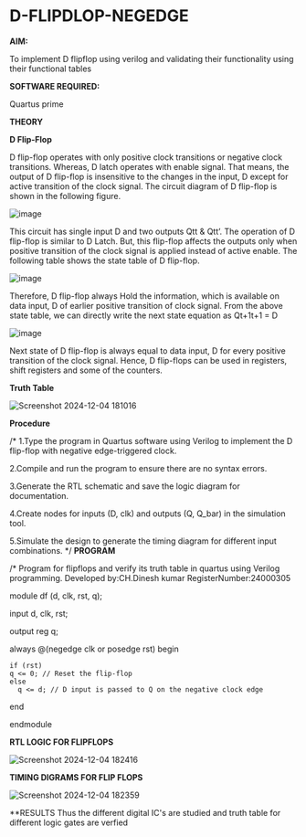 # D-FLIPDLOP-NEGEDGE

**AIM:**

To implement  D flipflop using verilog and validating their functionality using their functional tables

**SOFTWARE REQUIRED:**

Quartus prime

**THEORY**

**D Flip-Flop**

D flip-flop operates with only positive clock transitions or negative clock transitions. Whereas, D latch operates with enable signal. That means, the output of D flip-flop is insensitive to the changes in the input, D except for active transition of the clock signal. The circuit diagram of D flip-flop is shown in the following figure.

![image](https://github.com/naavaneetha/D-FLIPDLOP-NEGEDGE/assets/154305477/48c81fe8-bc3f-40e7-95e2-519fc155ad51)

This circuit has single input D and two outputs Qtt & Qtt’. The operation of D flip-flop is similar to D Latch. But, this flip-flop affects the outputs only when positive transition of the clock signal is applied instead of active enable. The following table shows the state table of D flip-flop.

![image](https://github.com/naavaneetha/D-FLIPDLOP-NEGEDGE/assets/154305477/e5f3fda7-68ec-4a3a-a0a4-cf6f9cc4ab55)

Therefore, D flip-flop always Hold the information, which is available on data input, D of earlier positive transition of clock signal. From the above state table, we can directly write the next state equation as Qt+1t+1 = D

![image](https://github.com/naavaneetha/D-FLIPDLOP-NEGEDGE/assets/154305477/8592c0d8-2917-4142-91b9-d6c30dd891d2)

Next state of D flip-flop is always equal to data input, D for every positive transition of the clock signal. Hence, D flip-flops can be used in registers, shift registers and some of the counters.

**Truth Table**

![Screenshot 2024-12-04 181016](https://github.com/user-attachments/assets/fec0c52d-ac6c-4aa4-9b2c-077b25d9fe17)

**Procedure** 
 
 /* 1.Type the program in Quartus software using Verilog to implement the D flip-flop
 with negative edge-triggered clock.
 
 2.Compile and run the program to ensure there are no syntax errors.
 
 3.Generate the RTL schematic and save the logic diagram for documentation.
 
 4.Create nodes for inputs (D, clk) and outputs (Q, Q_bar) in the simulation tool.
 
 5.Simulate the design to generate the timing diagram for different input combinations.
 */
**PROGRAM**

/* Program for flipflops and verify its truth table in quartus using Verilog programming.
Developed by:CH.Dinesh kumar 
RegisterNumber:24000305

module df (d, clk, rst, q);
 
  input d, clk, rst;
  
  output reg q;

  always @(negedge clk or posedge rst) begin
  
    if (rst)
    q <= 0; // Reset the flip-flop
    else
      q <= d; // D input is passed to Q on the negative clock edge
  
  end

endmodule




**RTL LOGIC FOR FLIPFLOPS**

![Screenshot 2024-12-04 182416](https://github.com/user-attachments/assets/4a2b5840-1959-4108-aeac-2d0bfafd9124)


**TIMING DIGRAMS FOR FLIP FLOPS**

![Screenshot 2024-12-04 182359](https://github.com/user-attachments/assets/4d5d5371-7502-49d6-9933-7f02fae84048)


**RESULTS Thus the different digital IC's are studied and truth table for different logic gates are verfied

